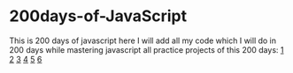 # 200days-of-JavaScript
This is 200 days of javascript here I will add all my code which I will do in 200 days while mastering javascript
all practice projects of this 200 days:
<a href="https://github.com/Aditya-Chourasia/Pythagorean-Triple">1</a>
<a href="https://github.com/Aditya-Chourasia/Localize-The-Barycenter-of-a-Triangle-1053689">2</a>
<a href="https://github.com/Aditya-Chourasia/Bmi-Calculator-js">3</a>
<a href="https://github.com/Aditya-Chourasia/JS-training-if..else-and-ternary-operator">4</a>
<a href="https://github.com/Aditya-Chourasia/Even-or-Odd">5</a>
<a href="https://github.com/Aditya-Chourasia/Quarter-of-the-year">6</a>
